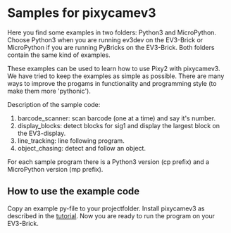 # Samples for pixycamev3

Here you find some examples in two folders: Python3 and MicroPython.
Choose Python3 when you are running ev3dev on the EV3-Brick or MicroPython
if you are running PyBricks on the EV3-Brick. Both folders contain the
same kind of examples.

These examples can be used to learn how to use Pixy2 with pixycamev3. We have
tried to keep the examples as simple as possible. There are many ways to
improve the progams in functionality and programming style (to make them more
'pythonic').

Description of the sample code:
1. barcode_scanner: scan barcode (one at a time) and say it's number.
2. display_blocks: detect blocks for sig1 and display the largest block on
the EV3-display.
3. line_tracking: line following program.
4. object_chasing: detect and follow an object.

For each sample program there is a Python3 version (cp prefix) and a
MicroPython version (mp prefix).

## How to use the example code

Copy an example py-file to your projectfolder. Install pixycamev3 as described
in the [tutorial](https://docs.pixycam.com/wiki/doku.php?id=wiki:v2:python).
Now you are ready to run the program on your EV3-Brick.
